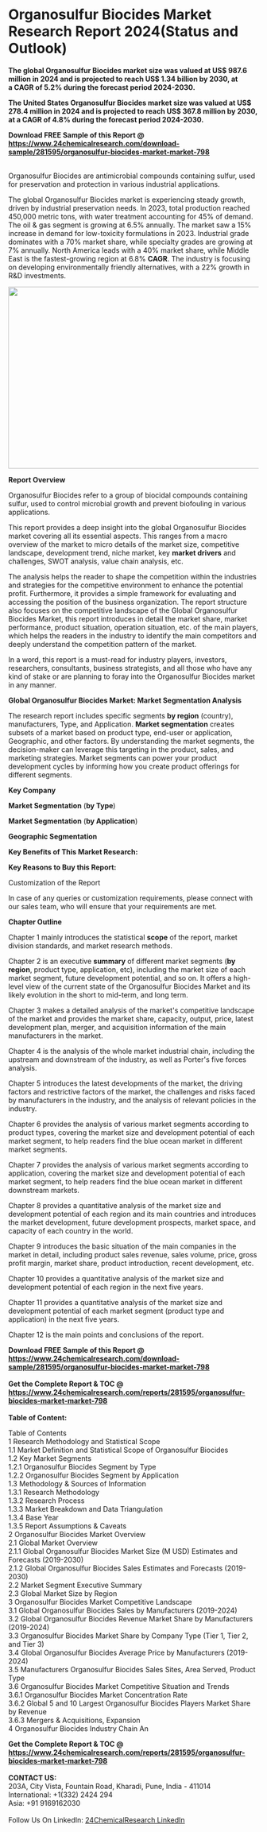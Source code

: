<h1>Organosulfur Biocides Market Research Report 2024(Status and Outlook)</h1><p><strong>The global Organosulfur Biocides market size was valued at US$ 987.6 million in 2024 and is projected to reach US$ 1.34 billion by 2030, at a CAGR of 5.2% during the forecast period 2024-2030.</strong></p><p>
</p><p><strong>The United States Organosulfur Biocides market size was valued at US$ 278.4 million in 2024 and is projected to reach US$ 367.8 million by 2030, at a CAGR of 4.8% during the forecast period 2024-2030.</strong></p><div><b>Download FREE Sample of this Report @ 
            <a href="https://www.24chemicalresearch.com/download-sample/281595/organosulfur-biocides-market-market-798">
            https://www.24chemicalresearch.com/download-sample/281595/organosulfur-biocides-market-market-798</a></b></div><br><p>
</p><p>Organosulfur Biocides are antimicrobial compounds containing sulfur, used for preservation and protection in various industrial applications.</p><p>
</p><p>The global Organosulfur Biocides market is experiencing steady growth, driven by industrial preservation needs. In 2023, total production reached 450,000 metric tons, with water treatment accounting for 45% of demand. The oil &amp; gas segment is growing at 6.5% annually. The market saw a 15% increase in demand for low-toxicity formulations in 2023. Industrial grade dominates with a 70% market share, while specialty grades are growing at 7% annually. North America leads with a 40% market share, while Middle East is the fastest-growing region at 6.8% <strong>CAGR</strong>. The industry is focusing on developing environmentally friendly alternatives, with a 22% growth in R&amp;D investments.</p><p>
</p><p><img alt="" src="https://24chemicalresearch.com/assets/report-images/OrganosulfurBiocidesMarket.png" style="height:366px; width:731px"></p><p>
</p><p><strong>Report Overview</strong></p><p>
</p><p></p><p>
</p><p>Organosulfur Biocides refer to a group of biocidal compounds containing sulfur, used to control microbial growth and prevent biofouling in various applications.</p><p>
</p><p>This report provides a deep insight into the global Organosulfur Biocides market covering all its essential aspects. This ranges from a macro overview of the market to micro details of the market size, competitive landscape, development trend, niche market, key <strong>market drivers</strong> and challenges, SWOT analysis, value chain analysis, etc.</p><p>
</p><p>The analysis helps the reader to shape the competition within the industries and strategies for the competitive environment to enhance the potential profit. Furthermore, it provides a simple framework for evaluating and accessing the position of the business organization. The report structure also focuses on the competitive landscape of the Global Organosulfur Biocides Market, this report introduces in detail the market share, market performance, product situation, operation situation, etc. of the main players, which helps the readers in the industry to identify the main competitors and deeply understand the competition pattern of the market.</p><p>
</p><p>In a word, this report is a must-read for industry players, investors, researchers, consultants, business strategists, and all those who have any kind of stake or are planning to foray into the Organosulfur Biocides market in any manner.</p><p>
</p><p><strong>Global Organosulfur Biocides Market: Market Segmentation Analysis</strong></p><p>
</p><p>The research report includes specific segments <strong>by region</strong> (country), manufacturers, Type, and Application. <strong>Market segmentation</strong> creates subsets of a market based on product type, end-user or application, Geographic, and other factors. By understanding the market segments, the decision-maker can leverage this targeting in the product, sales, and marketing strategies. Market segments can power your product development cycles by informing how you create product offerings for different segments.</p><p>
</p><p><strong>Key Company</strong></p><p>
</p><p>
<strong>Market Segmentation</strong> (<strong>by Type</strong>)</p><p>
</p><p>
<strong>Market Segmentation</strong> (<strong>by Application</strong>)</p><p>
</p><p>
<strong>Geographic Segmentation</strong></p><p>
</p><p>
<strong>Key Benefits of This Market Research:</strong></p><p>
</p><p>
<strong>Key Reasons to Buy this Report:</strong></p><p>
</p><p>
</p><p>Customization of the Report</p><p>
</p><p>In case of any queries or customization requirements, please connect with our sales team, who will ensure that your requirements are met.</p><p>
</p><p><strong>Chapter Outline</strong></p><p>
</p><p>Chapter 1 mainly introduces the statistical <strong>scope</strong> of the report, market division standards, and market research methods.</p><p>
</p><p>Chapter 2 is an executive <strong>summary</strong> of different market segments (<strong>by region</strong>, product type, application, etc), including the market size of each market segment, future development potential, and so on. It offers a high-level view of the current state of the Organosulfur Biocides Market and its likely evolution in the short to mid-term, and long term.</p><p>
</p><p>Chapter 3 makes a detailed analysis of the market's competitive landscape of the market and provides the market share, capacity, output, price, latest development plan, merger, and acquisition information of the main manufacturers in the market.</p><p>
</p><p>Chapter 4 is the analysis of the whole market industrial chain, including the upstream and downstream of the industry, as well as Porter's five forces analysis.</p><p>
</p><p>Chapter 5 introduces the latest developments of the market, the driving factors and restrictive factors of the market, the challenges and risks faced by manufacturers in the industry, and the analysis of relevant policies in the industry.</p><p>
</p><p>Chapter 6 provides the analysis of various market segments according to product types, covering the market size and development potential of each market segment, to help readers find the blue ocean market in different market segments.</p><p>
</p><p>Chapter 7 provides the analysis of various market segments according to application, covering the market size and development potential of each market segment, to help readers find the blue ocean market in different downstream markets.</p><p>
</p><p>Chapter 8 provides a quantitative analysis of the market size and development potential of each region and its main countries and introduces the market development, future development prospects, market space, and capacity of each country in the world.</p><p>
</p><p>Chapter 9 introduces the basic situation of the main companies in the market in detail, including product sales revenue, sales volume, price, gross profit margin, market share, product introduction, recent development, etc.</p><p>
</p><p>Chapter 10 provides a quantitative analysis of the market size and development potential of each region in the next five years.</p><p>
</p><p>Chapter 11 provides a quantitative analysis of the market size and development potential of each market segment (product type and application) in the next five years.</p><p>
</p><p>Chapter 12 is the main points and conclusions of the report.</p><div><b>Download FREE Sample of this Report @ 
            <a href="https://www.24chemicalresearch.com/download-sample/281595/organosulfur-biocides-market-market-798">
            https://www.24chemicalresearch.com/download-sample/281595/organosulfur-biocides-market-market-798</a></b></div><br><div><b>Get the Complete Report & TOC @ 
            <a href="https://www.24chemicalresearch.com/reports/281595/organosulfur-biocides-market-market-798">
            https://www.24chemicalresearch.com/reports/281595/organosulfur-biocides-market-market-798</a></b></div><br>
            <b>Table of Content:</b><p>Table of Contents<br />
 1 Research Methodology and Statistical Scope<br />
 1.1 Market Definition and Statistical Scope of Organosulfur Biocides<br />
 1.2 Key Market Segments<br />
 1.2.1 Organosulfur Biocides Segment by Type<br />
 1.2.2 Organosulfur Biocides Segment by Application<br />
 1.3 Methodology & Sources of Information<br />
 1.3.1 Research Methodology<br />
 1.3.2 Research Process<br />
 1.3.3 Market Breakdown and Data Triangulation<br />
 1.3.4 Base Year<br />
 1.3.5 Report Assumptions & Caveats<br />
 2 Organosulfur Biocides Market Overview<br />
 2.1 Global Market Overview<br />
 2.1.1 Global Organosulfur Biocides Market Size (M USD) Estimates and Forecasts (2019-2030)<br />
 2.1.2 Global Organosulfur Biocides Sales Estimates and Forecasts (2019-2030)<br />
 2.2 Market Segment Executive Summary<br />
 2.3 Global Market Size by Region<br />
 3 Organosulfur Biocides Market Competitive Landscape<br />
 3.1 Global Organosulfur Biocides Sales by Manufacturers (2019-2024)<br />
 3.2 Global Organosulfur Biocides Revenue Market Share by Manufacturers (2019-2024)<br />
 3.3 Organosulfur Biocides Market Share by Company Type (Tier 1, Tier 2, and Tier 3)<br />
 3.4 Global Organosulfur Biocides Average Price by Manufacturers (2019-2024)<br />
 3.5 Manufacturers Organosulfur Biocides Sales Sites, Area Served, Product Type<br />
 3.6 Organosulfur Biocides Market Competitive Situation and Trends<br />
 3.6.1 Organosulfur Biocides Market Concentration Rate<br />
 3.6.2 Global 5 and 10 Largest Organosulfur Biocides Players Market Share by Revenue<br />
 3.6.3 Mergers & Acquisitions, Expansion<br />
 4 Organosulfur Biocides Industry Chain An</p><div><b>Get the Complete Report & TOC @ 
            <a href="https://www.24chemicalresearch.com/reports/281595/organosulfur-biocides-market-market-798">
            https://www.24chemicalresearch.com/reports/281595/organosulfur-biocides-market-market-798</a></b></div><br><b>CONTACT US:</b><br>
            203A, City Vista, Fountain Road, Kharadi, Pune, India - 411014<br>
            International: +1(332) 2424 294<br>
            Asia: +91 9169162030 <br><br>
            Follow Us On LinkedIn: <a href="https://www.linkedin.com/company/24chemicalresearch/">24ChemicalResearch LinkedIn</a>